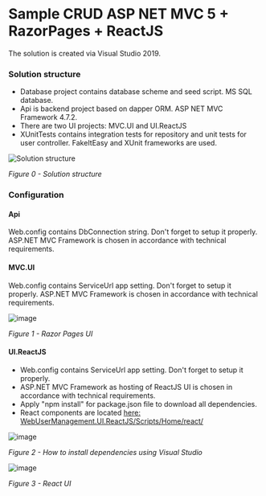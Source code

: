 # Sample CRUD ASP NET MVC 5 + RazorPages + ReactJS

The solution is created via Visual Studio 2019.

### Solution structure
* Database project contains database scheme and seed script. MS SQL database.
* Api is backend project based on dapper ORM. ASP NET MVC Framework 4.7.2.
* There are two UI projects: MVC.UI and UI.ReactJS
* XUnitTests contains integration tests for repository and unit tests for user controller. FakeItEasy and XUnit frameworks are used.

![Solution structure](https://user-images.githubusercontent.com/4447809/112223312-29fbd700-8c43-11eb-91f0-341eb01ff298.png)

*Figure 0 - Solution structure*

### Configuration
#### Api
Web.config contains DbConnection string. Don't forget to setup it properly.
ASP.NET MVC Framework is chosen in accordance with technical requirements.
#### MVC.UI
Web.config contains ServiceUrl app setting. Don't forget to setup it properly.
ASP.NET MVC Framework is chosen in accordance with technical requirements.

![image](https://user-images.githubusercontent.com/4447809/112223259-1a7c8e00-8c43-11eb-99a5-262152605dc1.png)

*Figure 1 - Razor Pages UI*

#### UI.ReactJS
* Web.config contains ServiceUrl app setting. Don't forget to setup it properly.
* ASP.NET MVC Framework as hosting of ReactJS UI is chosen in accordance with technical requirements.
* Apply "npm install" for package.json file to download all dependencies.
* React components are located [here: WebUserManagement.UI.ReactJS/Scripts/Home/react/](https://github.com/kudryavtsevda/WebUserManagement/tree/master/WebUserManagement.UI.ReactJS/Scripts/Home/react )

![image](https://user-images.githubusercontent.com/4447809/112223690-b1494a80-8c43-11eb-90ea-c43525acfacf.png)

*Figure 2 - How to install dependencies using Visual Studio*

![image](https://user-images.githubusercontent.com/4447809/112223159-fa4ccf00-8c42-11eb-8e84-6495654d1cff.png)

*Figure 3 - React UI*
